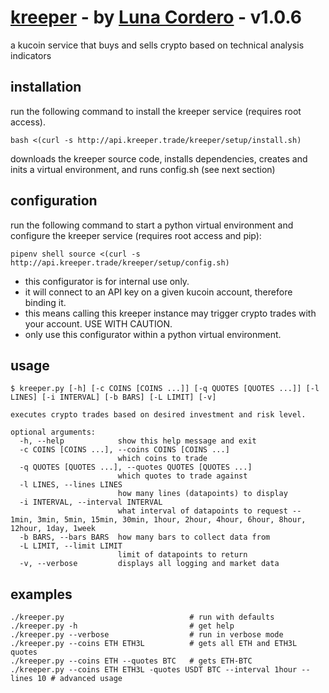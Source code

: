 # [kreeper](https://github.com/avacordero90/kreeper) - by [Luna Cordero](https://lunacordero.com) - v1.0.6
a kucoin service that buys and sells crypto based on technical analysis indicators

## installation
run the following command to install the kreeper service (requires root access).
```
bash <(curl -s http://api.kreeper.trade/kreeper/setup/install.sh)
```
downloads the kreeper source code, installs dependencies, creates and inits a virtual environment, and runs config.sh (see next section)

## configuration
run the following command to start a python virtual environment and configure the kreeper service (requires root access and pip):
```
pipenv shell source <(curl -s http://api.kreeper.trade/kreeper/setup/config.sh)
```
* this configurator is for internal use only.
* it will connect to an API key on a given kucoin account, therefore binding it.
* this means calling this kreeper instance may trigger crypto trades with your account. USE WITH CAUTION.
* only use this configurator within a python virtual environment.

## usage
```
$ kreeper.py [-h] [-c COINS [COINS ...]] [-q QUOTES [QUOTES ...]] [-l LINES] [-i INTERVAL] [-b BARS] [-L LIMIT] [-v]

executes crypto trades based on desired investment and risk level.

optional arguments:
  -h, --help            show this help message and exit
  -c COINS [COINS ...], --coins COINS [COINS ...]
                        which coins to trade
  -q QUOTES [QUOTES ...], --quotes QUOTES [QUOTES ...]
                        which quotes to trade against
  -l LINES, --lines LINES
                        how many lines (datapoints) to display
  -i INTERVAL, --interval INTERVAL
                        what interval of datapoints to request -- 1min, 3min, 5min, 15min, 30min, 1hour, 2hour, 4hour, 6hour, 8hour, 12hour, 1day, 1week
  -b BARS, --bars BARS  how many bars to collect data from
  -L LIMIT, --limit LIMIT
                        limit of datapoints to return
  -v, --verbose         displays all logging and market data
```


## examples
```
./kreeper.py                            # run with defaults
./kreeper.py -h                         # get help
./kreeper.py --verbose                  # run in verbose mode
./kreeper.py --coins ETH ETH3L          # gets all ETH and ETH3L quotes
./kreeper.py --coins ETH --quotes BTC   # gets ETH-BTC
./kreeper.py --coins ETH ETH3L -quotes USDT BTC --interval 1hour --lines 10 # advanced usage
```